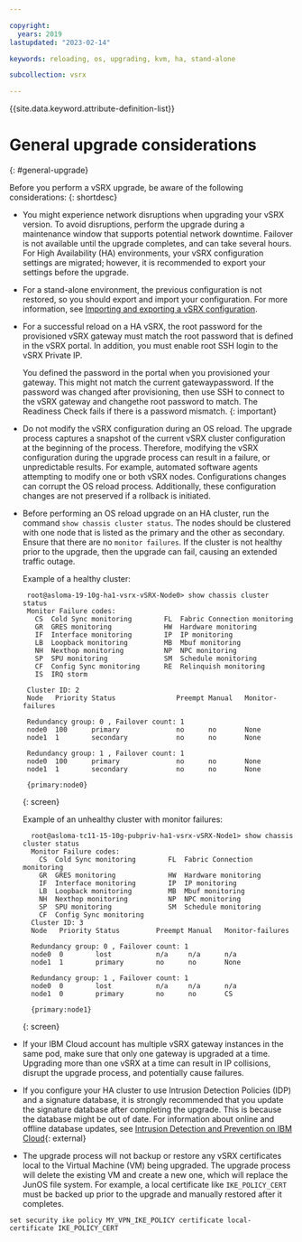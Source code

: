 ```yaml
---

copyright:
  years: 2019
lastupdated: "2023-02-14"

keywords: reloading, os, upgrading, kvm, ha, stand-alone

subcollection: vsrx

---
```


{{site.data.keyword.attribute-definition-list}}

# General upgrade considerations
{: #general-upgrade}

Before you perform a vSRX upgrade, be aware of the following considerations:
{: shortdesc}

* You might experience network disruptions when upgrading your vSRX version. To avoid disruptions, perform the upgrade during a maintenance window that supports potential network downtime. Failover is not available until the upgrade completes, and can take several hours. For High Availability (HA) environments, your vSRX configuration settings are migrated; however, it is recommended to export your settings before the upgrade.

* For a stand-alone environment, the previous configuration is not restored, so you should export and import your configuration. For more information, see [Importing and exporting a vSRX configuration](/docs/vsrx?topic=vsrx-importing-exporting-vsrx-configuration).

* For a successful reload on a HA vSRX, the root password for the provisioned vSRX gateway must match the root password that is defined in the vSRX portal. In addition, you must enable root SSH login to the vSRX Private IP.

    You defined the password in the portal when you provisioned your gateway. This might not match the current gatewaypassword. If the password was changed after provisioning, then use SSH to connect to the vSRX gateway and changethe root password to match. The Readiness Check fails if there is a password mismatch.
    {: important}

* Do not modify the vSRX configuration during an OS reload. The upgrade process captures a snapshot of the current vSRX cluster configuration at the beginning of the process. Therefore, modifying the vSRX configuration during the upgrade process can result in a failure, or unpredictable results. For example, automated software agents attempting to modify one or both vSRX nodes. Configurations changes can corrupt the OS reload process. Additionally, these configuration changes are not preserved if a rollback is initiated.

* Before performing an OS reload upgrade on an HA cluster, run the command `show chassis cluster status`. The nodes should be clustered with one node that is listed as the primary and the other as secondary. Ensure that there are no `monitor failures`. If the cluster is not healthy prior to the upgrade, then the upgrade can fail, causing an extended traffic outage.

   Example of a healthy cluster:

   ```text
    root@asloma-19-10g-ha1-vsrx-vSRX-Node0> show chassis cluster status
    Monitor Failure codes:
      CS  Cold Sync monitoring        FL  Fabric Connection monitoring
      GR  GRES monitoring             HW  Hardware monitoring
      IF  Interface monitoring        IP  IP monitoring
      LB  Loopback monitoring         MB  Mbuf monitoring
      NH  Nexthop monitoring          NP  NPC monitoring              
      SP  SPU monitoring              SM  Schedule monitoring
      CF  Config Sync monitoring      RE  Relinquish monitoring
      IS  IRQ storm

    Cluster ID: 2
    Node   Priority Status               Preempt Manual   Monitor-failures

    Redundancy group: 0 , Failover count: 1
    node0  100      primary              no      no       None           
    node1  1        secondary            no      no       None           

    Redundancy group: 1 , Failover count: 1
    node0  100      primary              no      no       None           
    node1  1        secondary            no      no       None           

    {primary:node0}
   ```
   {: screen}

   Example of an unhealthy cluster with monitor failures:
   
   ```text
     root@asloma-tc11-15-10g-pubpriv-ha1-vsrx-vSRX-Node1> show chassis cluster status
     Monitor Failure codes:
       CS  Cold Sync monitoring        FL  Fabric Connection monitoring
       GR  GRES monitoring             HW  Hardware monitoring
       IF  Interface monitoring        IP  IP monitoring
       LB  Loopback monitoring         MB  Mbuf monitoring
       NH  Nexthop monitoring          NP  NPC monitoring              
       SP  SPU monitoring              SM  Schedule monitoring
       CF  Config Sync monitoring
     Cluster ID: 3
     Node   Priority Status         Preempt Manual   Monitor-failures
   
     Redundancy group: 0 , Failover count: 1
     node0  0        lost           n/a     n/a      n/a            
     node1  1        primary        no      no       None           
   
     Redundancy group: 1 , Failover count: 1
     node0  0        lost           n/a     n/a      n/a            
     node1  0        primary        no      no       CS             
   
     {primary:node1}
   ```
   {: screen}

* If your IBM Cloud account has multiple vSRX gateway instances in the same pod, make sure that only one gateway is upgraded at a time. Upgrading more than one vSRX at a time can result in IP collisions, disrupt the upgrade process, and potentially cause failures.

* If you configure your HA cluster to use Intrusion Detection Policies (IDP) and a signature database, it is strongly recommended that you update the signature database after completing the upgrade. This is because the database might be out of date. For information about online and offline database updates, see [Intrusion Detection and Prevention on IBM Cloud](https://public.dhe.ibm.com/cloud/bluemix/network/vsrx/idp.pdf){: external}

* The upgrade process will not backup or restore any vSRX certificates local to the Virtual Machine (VM) being upgraded. The upgrade process will delete the existing VM and create a new one, which will replace the JunOS file system. For example, a local certificate like `IKE_POLICY_CERT` must be backed up prior to the upgrade and manually restored after it completes.

```
set security ike policy MY_VPN_IKE_POLICY certificate local-certificate IKE_POLICY_CERT
```
